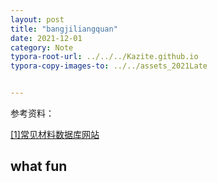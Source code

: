 ```yaml
---
layout: post
title: "bangjiliangquan"
date: 2021-12-01
category: Note
typora-root-url: ../../../Kazite.github.io
typora-copy-images-to: ../../assets_2021Late


---
```


参考资料：

[[1]常见材料数据库网站](http://wap.sciencenet.cn/blog-1502061-1179947.html?mobile=1&from=timeline&isappinstalled=0)

## what fun

